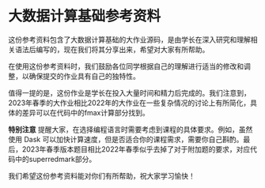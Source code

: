 # 大数据计算基础参考资料

这份参考资料包含了大数据计算基础的大作业源码，是由学长在深入研究和理解相关语法后编写的，现在我们将其分享出来，希望对大家有所帮助。

在使用这份参考资料时，我们鼓励各位同学根据自己的理解进行适当的修改和调整，以确保提交的作业具有自己的独特性。

值得一提的是，这份作业是学长在投入大量时间和精力后完成的。我们注意到，2023年春季的大作业相比2022年的大作业在一些复杂情况的讨论上有所简化，具体的差异可以在代码中的fmax计算部分找到。

**特别注意** 提醒大家，在选择编程语言时需要考虑到课程的具体要求。例如，虽然使用 Dask 可以加快计算速度，但是否适合你的课程需求，需要你自己斟酌。最后，2023年春季版本题目相比2022年春季似乎去掉了对于附加题的要求，对应代码中的superredmark部分。

我们希望这份参考资料能对你们有所帮助，祝大家学习愉快！
